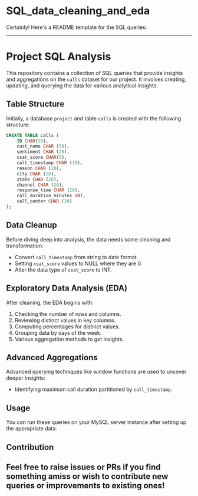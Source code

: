 # SQL_data_cleaning_and_eda
Certainly! Here's a README template for the SQL queries:

---

# Project SQL Analysis

This repository contains a collection of SQL queries that provide insights and aggregations on the `calls` dataset for our project. It involves creating, updating, and querying the data for various analytical insights.

## Table Structure

Initially, a database `project` and table `calls` is created with the following structure:

```sql
CREATE TABLE calls (
	ID CHAR(50),
	cust_name CHAR (50),
	sentiment CHAR (20),
	csat_score CHAR(5),
	call_timestamp CHAR (10),
	reason CHAR (20),
	city CHAR (20),
	state CHAR (20),
	channel CHAR (20),
	response_time CHAR (20),
	call_duration_minutes INT,
	call_center CHAR (20)
);
```

## Data Cleanup

Before diving deep into analysis, the data needs some cleaning and transformation:

- Convert `call_timestamp` from string to date format.
- Setting `csat_score` values to NULL where they are 0.
- Alter the data type of `csat_score` to INT.

## Exploratory Data Analysis (EDA)

After cleaning, the EDA begins with:

1. Checking the number of rows and columns.
2. Reviewing distinct values in key columns.
3. Computing percentages for distinct values.
4. Grouping data by days of the week.
5. Various aggregation methods to get insights.

## Advanced Aggregations

Advanced querying techniques like window functions are used to uncover deeper insights:

- Identifying maximum call duration partitioned by `call_timestamp`.

## Usage

You can run these queries on your MySQL server instance after setting up the appropriate data.

## Contribution

Feel free to raise issues or PRs if you find something amiss or wish to contribute new queries or improvements to existing ones!
---
